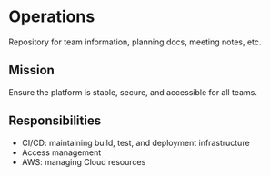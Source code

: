 # Operations

Repository for team information, planning docs, meeting notes, etc.

## Mission
Ensure the platform is stable, secure, and accessible for all teams.

## Responsibilities
- CI/CD: maintaining build, test, and deployment infrastructure
- Access management
- AWS: managing Cloud resources
